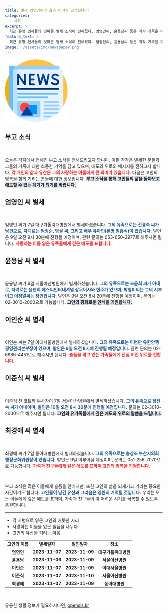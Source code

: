 ```yaml
---
title: 별세 엄영인씨의 삶과 이야기 공개됩니다!
categories:
  - 사회
excerpt: >
  최근 유명 인사들의 잇따른 별세 소식이 전해졌다. 엄영인씨, 윤용남씨 등은 각각 가족을 떠나보냈으며, 발인 일정과 병원 정보가 공개되어 주목받고 있다. 
feature_text: >
  최근 유명 인사들의 잇따른 별세 소식이 전해졌다. 엄영인씨, 윤용남씨 등은 각각 가족을 떠나보냈으며, 발인 일정과 병원 정보가 공개되어 주목받고 있다. 
image: '/assets/img/newspaper.png'
---
```


<p><img src="/assets/img/newspaper.png" alt="kimp 속보" /></p>

<h2 data-ke-size="size26">부고 소식</h2>

<p data-ke-size="size16">&nbsp;</p>

<p data-ke-size="size16">오늘은 각지에서 전해진 부고 소식을 전해드리고자 합니다. 이들 각각은 별세한 분들과 그들의 가족에 대한 소중한 기억을 담고 있으며, 애도와 위로의 메시지를 전하고자 합니다. <b><span style="color: #ee2323;">각 개인의 삶과 유산은 그의 사랑하는 이들에게 큰 의미가 있습니다.</span></b> 다음은 고인의 명복을 함께 기리는 분들에 대한 정보입니다. <b><span style="background-color: #21538527;">부고 소식을 통해 고인들의 삶을 돌아보고 애도할 수 있는 계기가 되기를 바랍니다.</span></b> </p>

<h2 data-ke-size="size26">엄영인 씨 별세</h2>

<p data-ke-size="size16">&nbsp;</p>

<p data-ke-size="size16">엄영인 씨가 7일 대구가톨릭대병원에서 별세하셨습니다. <b><span style="color: #1a5490;">그의 유족으로는 전경숙 씨가 남편으로, 자녀로는 엄정순, 방울 씨, 그리고 배우 유아인(본명 엄홍식)이 있습니다.</span></b> 발인은 9일 오전 9시 30분에 진행될 예정이며, 관련 문의는 053-650-3977로 해주시면 됩니다. <b><span style="color: #ee2323;">사랑하는 이를 잃은 유족들에게 깊은 애도를 표합니다.</span></b></p>

<h2 data-ke-size="size26">윤용남 씨 별세</h2>

<p data-ke-size="size16">&nbsp;</p>

<p data-ke-size="size16">윤용남 씨가 6일 서울아산병원에서 별세하셨습니다. <b><span style="color: #1a5490;">그의 유족으로는 조윤희 씨가 아내로, 자녀로는 윤현희 에스씨인터내셔널 상무이사와 현주가 있으며, 박영미씨는 그의 시부이고 이정열씨는 장인입니다.</span></b> 발인은 9일 오전 8시 20분에 진행될 예정이며, 문의는 02-3010-2000으로 가능합니다. <b><span style="background-color: #21538527;">고인의 평화로운 안식을 기원합니다.</span></b></p>

<h2 data-ke-size="size26">이인순 씨 별세</h2>

<p data-ke-size="size16">&nbsp;</p>

<p data-ke-size="size16">이인순 씨는 7일 이대서울병원에서 별세하셨습니다. <b><span style="color: #1a5490;">그의 유족으로는 이병만 유한양행 경영관리본부장이 있으며, 발인은 9일 오전 8시에 진행될 예정입니다.</span></b> 관련 문의는 02-6986-4451으로 해주시면 됩니다. <b><span style="color: #ee2323;">슬픔을 겪고 있는 가족들에게 진심 어린 위로를 전합니다.</span></b></p>

<h2 data-ke-size="size26">이준식 씨 별세</h2>

<p data-ke-size="size16">&nbsp;</p>

<p data-ke-size="size16">이준식 전 코트라 부사장이 7일 서울아산병원에서 별세하셨습니다. <b><span style="color: #1a5490;">그의 유족으로 정진숙 씨가 아내이며, 발인은 10일 오전 8시 30분에 진행될 예정입니다.</span></b> 문의는 02-3010-2000으로 해주시면 됩니다. <b><span style="background-color: #21538527;">고인의 유가족들에게 깊은 애도와 위로의 말씀을 드립니다.</span></b></p>

<h2 data-ke-size="size26">최경애 씨 별세</h2>

<p data-ke-size="size16">&nbsp;</p>

<p data-ke-size="size16">최경애 씨가 7일 동아대병원에서 별세하셨습니다. <b><span style="color: #1a5490;">그의 유족으로는 송상조 부산시의회 행정문화위원장이 있습니다.</span></b> 발인은 9일 이루어질 예정이며, 문의는 051-256-7070으로 가능합니다. <b><span style="color: #ee2323;">가족과 친구들에게 깊은 애도를 표하며 고인의 명복을 기원합니다.</span></b></p>

<p data-ke-size="size16">&nbsp;</p>

<p data-ke-size="size16">부고 소식은 많은 이들에게 슬픔을 안기지만, 또한 고인의 삶을 되새기고 기리는 중요한 시간이기도 합니다. <b><span style="color: #1a5490;">고인들이 남긴 유산과 그리움은 영원히 기억될 것입니다.</span></b> 우리는 모든 이들에게 깊은 애도를 표하며, 가족과 친구들이 이 어려운 시기를 극복할 수 있도록 응원합니다.</p>

<hr />

<ul>
    <li>각 지병으로 잃은 고인의 애틋한 자리</li>
    <li>사랑하는 이들을 잃은 슬픔을 나누다</li>
    <li>고인의 유산을 기리는 마음</li>
</ul>

<table style="width: 100%;">
    <tr>
        <td style="text-align: center; height: 17px;"><b>고인의 이름</b></td>
        <td style="text-align: center; height: 17px;"><b>별세일자</b></td>
        <td style="text-align: center; height: 17px;"><b>발인일자</b></td>
        <td style="text-align: center; height: 17px;"><b>장소</b></td>
    </tr>
    <tr>
        <td style="text-align: center; height: 17px;"><b>엄영인</b></td>
        <td style="text-align: center; height: 17px;"><b>2023-11-07</b></td>
        <td style="text-align: center; height: 17px;"><b>2023-11-09</b></td>
        <td style="text-align: center; height: 17px;"><b>대구가톨릭대병원</b></td>
    </tr>
    <tr>
        <td style="text-align: center; height: 17px;"><b>윤용남</b></td>
        <td style="text-align: center; height: 17px;"><b>2023-11-06</b></td>
        <td style="text-align: center; height: 17px;"><b>2023-11-09</b></td>
        <td style="text-align: center; height: 17px;"><b>서울아산병원</b></td>
    </tr>
    <tr>
        <td style="text-align: center; height: 17px;"><b>이인순</b></td>
        <td style="text-align: center; height: 17px;"><b>2023-11-07</b></td>
        <td style="text-align: center; height: 17px;"><b>2023-11-09</b></td>
        <td style="text-align: center; height: 17px;"><b>이대서울병원</b></td>
    </tr>
    <tr>
        <td style="text-align: center; height: 17px;"><b>이준식</b></td>
        <td style="text-align: center; height: 17px;"><b>2023-11-07</b></td>
        <td style="text-align: center; height: 17px;"><b>2023-11-10</b></td>
        <td style="text-align: center; height: 17px;"><b>서울아산병원</b></td>
    </tr>
    <tr>
        <td style="text-align: center; height: 17px;"><b>최경애</b></td>
        <td style="text-align: center; height: 17px;"><b>2023-11-07</b></td>
        <td style="text-align: center; height: 17px;"><b>2023-11-09</b></td>
        <td style="text-align: center; height: 17px;"><b>동아대병원</b></td>
    </tr>
</table>

<p data-ke-size="size16">&nbsp;</p>
유용한 생활 정보가 필요하시다면, <a href="https://opensis.kr" rel="dofollow">opensis.kr</a>


